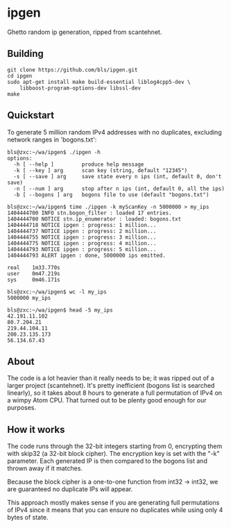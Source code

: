ipgen
=====

Ghetto random ip generation, ripped from scantehnet. 

Building
--------

```
git clone https://github.com/bls/ipgen.git
cd ipgen
sudo apt-get install make build-essential liblog4cpp5-dev \
    libboost-program-options-dev libssl-dev
make
```

Quickstart
----------

To generate 5 million random IPv4 addresses with no duplicates, 
excluding network ranges in 'bogons.txt':

```
bls@zxc:~/wa/ipgen$ ./ipgen -h
options:
  -h [ --help ]         produce help message
  -k [ --key ] arg      scan key (string, default "12345")
  -s [ --save ] arg     save state every n ips (int, default 0, don't save)
  -n [ --num ] arg      stop after n ips (int, default 0, all the ips)
  -b [ --bogons ] arg   bogons file to use (default "bogons.txt")

bls@zxc:~/wa/ipgen$ time ./ipgen -k myScanKey -n 5000000 > my_ips
1404444700 INFO stn.bogon_filter : loaded 17 entries.
1404444700 NOTICE stn.ip_enumerator : loaded: bogons.txt
1404444718 NOTICE ipgen : progress: 1 million...
1404444737 NOTICE ipgen : progress: 2 million...
1404444755 NOTICE ipgen : progress: 3 million...
1404444775 NOTICE ipgen : progress: 4 million...
1404444793 NOTICE ipgen : progress: 5 million...
1404444793 ALERT ipgen : done, 5000000 ips emitted.

real    1m33.770s
user    0m47.219s
sys     0m46.171s

bls@zxc:~/wa/ipgen$ wc -l my_ips 
5000000 my_ips

bls@zxc:~/wa/ipgen$ head -5 my_ips
42.191.11.102
80.7.204.21
219.44.104.11
200.23.135.173
56.134.67.43
```

About
-----

The code is a lot heavier than it really needs to be; it was ripped out of a larger
project (scantehnet).  It's pretty inefficient (bogons list is searched linearly),
so it takes about 8 hours to generate a full permutation of IPv4 on a wimpy Atom CPU. 
That turned out to be plenty good enough for our purposes.

How it works
------------

The code runs through the 32-bit integers starting from 0, encrypting them with skip32 
(a 32-bit block cipher).  The encryption key is set with the "-k" parameter. Each generated 
IP is then compared to the bogons list and thrown away if it matches.

Because the block cipher is a one-to-one function from int32 -> int32, we are guaranteed no 
duplicate IPs will appear.

This approach mostly makes sense if you are generating full permutations of IPv4 since it
means that you can ensure no duplicates while using only 4 bytes of state. 

